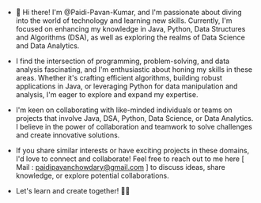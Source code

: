 - 👋 Hi there! I'm @Paidi-Pavan-Kumar, and I'm passionate about diving into the world of technology and learning new skills. Currently, I'm focused on enhancing my knowledge in Java, Python, Data Structures and Algorithms (DSA), as well as exploring the realms of Data Science and Data Analytics.

- I find the intersection of programming, problem-solving, and data analysis fascinating, and I'm enthusiastic about honing my skills in these areas. Whether it's crafting efficient algorithms, building robust applications in Java, or leveraging Python for data manipulation and analysis, I'm eager to explore and expand my expertise.

- I'm keen on collaborating with like-minded individuals or teams on projects that involve Java, DSA, Python, Data Science, or Data Analytics. I believe in the power of collaboration and teamwork to solve challenges and create innovative solutions.

- If you share similar interests or have exciting projects in these domains, I'd love to connect and collaborate! Feel free to reach out to me here [ Mail : paidipavanchowdary@gmail.com ] to discuss ideas, share knowledge, or explore potential collaborations.

- Let's learn and create together! 🚀✨

<!---
Paidi-Pavan-Kumar/Paidi-Pavan-Kumar is a ✨ special ✨ repository because its `README.md` (this file) appears on your GitHub profile.
You can click the Preview link to take a look at your changes.
--->
